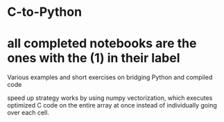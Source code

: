 # C-to-Python

# all completed notebooks are the ones with the (1) in their label

Various examples and short exercises on bridging Python and compiled code
  
speed up strategy works by using numpy vectorization, which executes
optimized C code on the entire array at once instead of individually
going over each cell.
